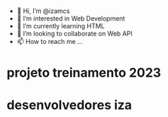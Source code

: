 - 👋 Hi, I’m @izamcs
- 👀 I’m interested in Web Development
- 🌱 I’m currently learning HTML
- 💞️ I’m looking to collaborate on Web API
- 📫 How to reach me ...

# projeto treinamento 2023

# desenvolvedores iza


<!---
izamcs/izamcs is a ✨ special ✨ repository because its `README.md` (this file) appears on your GitHub profile.
You can click the Preview link to take a look at your changes.
--->
<!DOCTYPE html>
